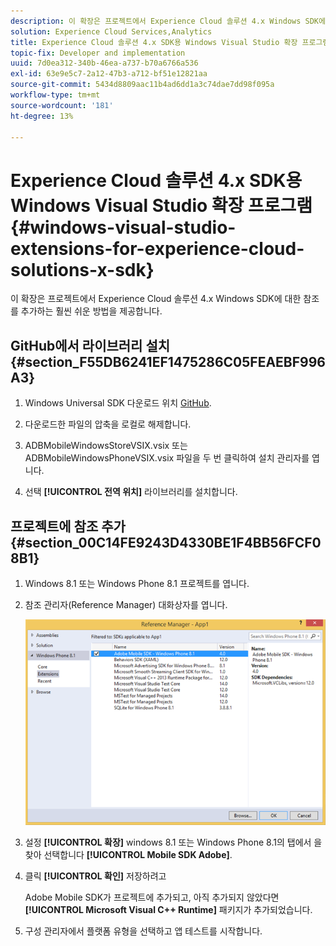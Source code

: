 ```yaml
---
description: 이 확장은 프로젝트에서 Experience Cloud 솔루션 4.x Windows SDK에 대한 참조를 추가하는 훨씬 쉬운 방법을 제공합니다.
solution: Experience Cloud Services,Analytics
title: Experience Cloud 솔루션 4.x SDK용 Windows Visual Studio 확장 프로그램
topic-fix: Developer and implementation
uuid: 7d0ea312-340b-46ea-a737-b70a6766a536
exl-id: 63e9e5c7-2a12-47b3-a712-bf51e12821aa
source-git-commit: 5434d8809aac11b4ad6dd1a3c74dae7dd98f095a
workflow-type: tm+mt
source-wordcount: '181'
ht-degree: 13%

---
```


# Experience Cloud 솔루션 4.x SDK용 Windows Visual Studio 확장 프로그램 {#windows-visual-studio-extensions-for-experience-cloud-solutions-x-sdk}

이 확장은 프로젝트에서 Experience Cloud 솔루션 4.x Windows SDK에 대한 참조를 추가하는 훨씬 쉬운 방법을 제공합니다.

## GitHub에서 라이브러리 설치 {#section_F55DB6241EF1475286C05FEAEBF996A3}

1. Windows Universal SDK 다운로드 위치 [GitHub](https://github.com/Adobe-Marketing-Cloud/mobile-services/releases).
1. 다운로드한 파일의 압축을 로컬로 해제합니다.
1. ADBMobileWindowsStoreVSIX.vsix 또는 ADBMobileWindowsPhoneVSIX.vsix 파일을 두 번 클릭하여 설치 관리자를 엽니다.

1. 선택 **[!UICONTROL 전역 위치]** 라이브러리를 설치합니다.

## 프로젝트에 참조 추가 {#section_00C14FE9243D4330BE1F4BB56FCF08B1}

1. Windows 8.1 또는 Windows Phone 8.1 프로젝트를 엽니다.
1. 참조 관리자(Reference Manager) 대화상자를 엽니다.

   ![](assets/ref_manager.png)

1. 설정 **[!UICONTROL 확장]** windows 8.1 또는 Windows Phone 8.1의 탭에서 을 찾아 선택합니다 **[!UICONTROL Mobile SDK Adobe]**.
1. 클릭 **[!UICONTROL 확인]** 저장하려고

   Adobe Mobile SDK가 프로젝트에 추가되고, 아직 추가되지 않았다면 **[!UICONTROL Microsoft Visual C++ Runtime]** 패키지가 추가되었습니다.

1. 구성 관리자에서 플랫폼 유형을 선택하고 앱 테스트를 시작합니다.
